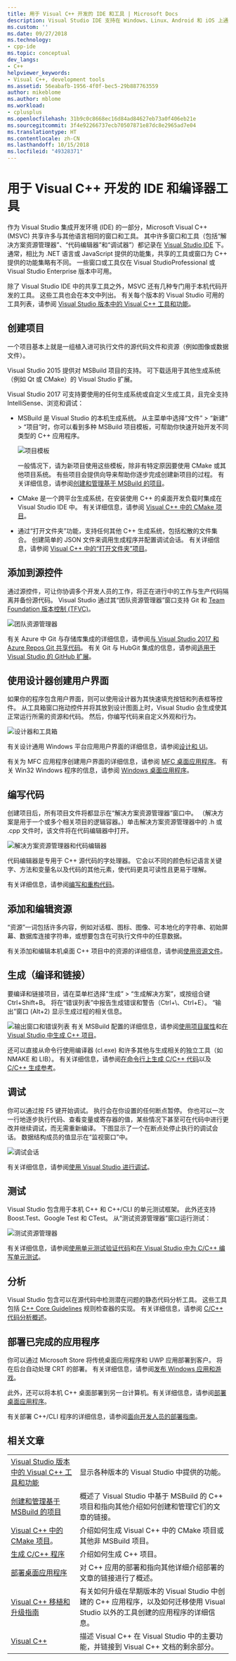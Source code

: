 ```yaml
---
title: 用于 Visual C++ 开发的 IDE 和工具 | Microsoft Docs
description: Visual Studio IDE 支持在 Windows、Linux、Android 和 iOS 上通过代码编辑器、调试程序、测试框架、静态诊断分析器以及其他编程工具进行 C++ 开发。
ms.custom: ''
ms.date: 09/27/2018
ms.technology:
- cpp-ide
ms.topic: conceptual
dev_langs:
- C++
helpviewer_keywords:
- Visual C++, development tools
ms.assetid: 56eabafb-1956-4f0f-bec5-29b887763559
author: mikeblome
ms.author: mblome
ms.workload:
- cplusplus
ms.openlocfilehash: 31b9c0c8668ec16d84ad84627eb73a0f406eb21e
ms.sourcegitcommit: 3f4e92266737ecb70507871e87dc8e2965ad7e04
ms.translationtype: HT
ms.contentlocale: zh-CN
ms.lasthandoff: 10/15/2018
ms.locfileid: "49328371"
---
```

# <a name="ide-and-compiler-tools-for-visual-c-development"></a>用于 Visual C++ 开发的 IDE 和编译器工具

作为 Visual Studio 集成开发环境 (IDE) 的一部分，Microsoft Visual C++ (MSVC) 共享许多与其他语言相同的窗口和工具。 其中许多窗口和工具（包括“解决方案资源管理器”、“代码编辑器”和“调试器”）都记录在 [Visual Studio IDE](/visualstudio/ide/visual-studio-ide) 下。 通常，相比为 .NET 语言或 JavaScript 提供的功能集，共享的工具或窗口为 C++ 提供的功能集略有不同。 一些窗口或工具仅在 Visual StudioProfessional 或 Visual Studio Enterprise 版本中可用。

除了 Visual Studio IDE 中的共享工具之外，MSVC 还有几种专门用于本机代码开发的工具。 这些工具也会在本文中列出。 有关每个版本的 Visual Studio 可用的工具列表，请参阅 [Visual Studio 版本中的 Visual C++ 工具和功能](visual-cpp-tools-and-features-in-visual-studio-editions.md)。

## <a name="create-projects"></a>创建项目

一个项目基本上就是一组植入进可执行文件的源代码文件和资源（例如图像或数据文件）。 

Visual Studio 2015 提供对 MSBuild 项目的支持。 可下载适用于其他生成系统（例如 Qt 或 CMake）的 Visual Studio 扩展。

Visual Studio 2017 可支持要使用的任何生成系统或自定义生成工具，且完全支持 IntelliSense、浏览和调试：

- MSBuild 是 Visual Studio 的本机生成系统。 从主菜单中选择“文件” > “新建” > “项目”时，你可以看到多种 MSBuild 项目模板，可帮助你快速开始开发不同类型的 C++ 应用程序。

   ![项目模板](media/vs2017-new-project.png "Visual Studio 2017 新建项目对话框")

   一般情况下，请为新项目使用这些模板，除非有特定原因要使用 CMake 或其他项目系统。 有些项目会提供向导来帮助你逐步完成创建新项目的过程。 有关详细信息，请参阅[创建和管理基于 MSBuild 的项目](creating-and-managing-visual-cpp-projects.md)。

- CMake 是一个跨平台生成系统，在安装使用 C++ 的桌面开发负载时集成在 Visual Studio IDE 中。 有关详细信息，请参阅 [Visual C++ 中的 CMake 项目](cmake-tools-for-visual-cpp.md)。
- 通过“打开文件夹”功能，支持任何其他 C++ 生成系统，包括松散的文件集合。 创建简单的 JSON 文件来调用生成程序并配置调试会话。 有关详细信息，请参阅 [Visual C++ 中的“打开文件夹”项目](non-msbuild-projects.md)。

## <a name="add-to-source-control"></a>添加到源控件

通过源控件，可让你协调多个开发人员的工作，将正在进行中的工作与生产代码隔离并备份源代码。 Visual Studio 通过其“团队资源管理器”窗口支持 Git 和 [Team Foundation 版本控制 \(TFVC\)](/azure/devops/repos/tfvc/)。

![团队资源管理器](media/vs2017-team-explorer.png "Visual Studio 2017 团队资源管理器")

有关 Azure 中 Git 与存储库集成的详细信息，请参阅[与 Visual Studio 2017 和 Azure Repos Git 共享代码](/azure/devops/repos/git/share-your-code-in-git-vs-2017)。 有关 Git 与 HubGit 集成的信息，请参阅[适用于 Visual Studio 的 GitHub 扩展](https://visualstudio.github.com/)。

## <a name="create-user-interfaces-with-designers"></a>使用设计器创建用户界面

如果你的程序包含用户界面，则可以使用设计器为其快速填充按钮和列表框等控件。 从工具箱窗口拖动控件并将其放到设计图面上时，Visual Studio 会生成使其正常运行所需的资源和代码。 然后，你编写代码来自定义外观和行为。

![设计器和工具箱](media/vs2017-toolbox-designer.png "Visual Studio 2017 工具箱和设计器")

有关设计通用 Windows 平台应用用户界面的详细信息，请参阅[设计和 UI](https://developer.microsoft.com/windows/design)。

有关为 MFC 应用程序创建用户界面的详细信息，请参阅 [MFC 桌面应用程序](../mfc/mfc-desktop-applications.md)。 有关 Win32 Windows 程序的信息，请参阅 [Windows 桌面应用程序](../windows/windows-desktop-applications-cpp.md)。

## <a name="write-code"></a>编写代码

创建项目后，所有项目文件将都显示在“解决方案资源管理器”窗口中。 （解决方案是用于一个或多个相关项目的逻辑容器。）单击解决方案资源管理器中的 .h 或 .cpp 文件时，该文件将在代码编辑器中打开。 

![解决方案资源管理器和代码编辑器](media/vs2017-solution-explorer-code-editor.png "Visual Studio 2017 解决方案资源管理器和代码编辑器")

代码编辑器是专用于 C++ 源代码的字处理器。 它会以不同的颜色标记语言关键字、方法和变量名以及代码的其他元素，使代码更具可读性且更易于理解。

有关详细信息，请参阅[编写和重构代码](writing-and-refactoring-code-cpp.md)。

## <a name="add-and-edit-resources"></a>添加和编辑资源

“资源”一词包括许多内容，例如对话框、图标、图像、可本地化的字符串、初始屏幕、数据库连接字符串，或想要包含在可执行文件中的任意数据。

有关添加和编辑本机桌面 C++ 项目中的资源的详细信息，请参阅[使用资源文件](../windows/working-with-resource-files.md)。

## <a name="build-compile-and-link"></a>生成（编译和链接）

要编译和链接项目，请在菜单栏选择“生成” > “生成解决方案”，或按组合键 Ctrl+Shift+B。 将在“错误列表”中报告生成错误和警告（Ctrl+\\、Ctrl+E）。 “输出”窗口 (Alt+2) 显示生成过程的相关信息。

![输出窗口和错误列表](media/vs2017-output-error-list.png "Visual Studio 2017 输出窗口和错误列表") 有关 MSBuild 配置的详细信息，请参阅[使用项目属性](working-with-project-properties.md)和[在 Visual Studio 中生成 C++ 项目](building-cpp-projects-in-visual-studio.md)。

还可以直接从命令行使用编译器 (cl.exe) 和许多其他与生成相关的独立工具（如 NMAKE 和 LIB）。 有关详细信息，请参阅[在命令行上生成 C/C++ 代码](../build/building-on-the-command-line.md)以及 [C/C++ 生成参考](../build/reference/c-cpp-building-reference.md)。

## <a name="debug"></a>调试

你可以通过按 F5 键开始调试。 执行会在你设置的任何断点暂停。 你也可以一次一行地逐步执行代码、查看变量或寄存器的值，某些情况下甚至可在代码中进行更改并继续调试，而无需重新编译。 下图显示了一个在断点处停止执行的调试会话。 数据结构成员的值显示在“监视窗口”中。

![调试会话](media/vs2017-debug-watch.png "Visual Studio 2017 调试会话")

有关详细信息，请参阅[使用 Visual Studio 进行调试](/visualstudio/debugger/debugging-in-visual-studio)。

## <a name="test"></a>测试

Visual Studio 包含用于本机 C++ 和 C++/CLI 的单元测试框架。 此外还支持 Boost.Test、Google Test 和 CTest。 从“测试资源管理器”窗口运行测试：

![测试资源管理器](media/cpp-test-explorer-passed.png "Visual Studio 2017 测试资源管理器")

有关详细信息，请参阅[使用单元测试验证代码](/visualstudio/test/unit-test-your-code)和[在 Visual Studio 中为 C/C++ 编写单元测试](/visualstudio/test/writing-unit-tests-for-c-cpp)。

## <a name="analyze"></a>分析

Visual Studio 包含可以在源代码中检测潜在问题的静态代码分析工具。 这些工具包括 [C++ Core Guidelines](https://github.com/isocpp/CppCoreGuidelines/blob/master/CppCoreGuidelines.md) 规则检查器的实现。 有关详细信息，请参阅 [C/C++ 代码分析概述](/visualstudio/code-quality/code-analysis-for-c-cpp-overview)。

## <a name="deploy-completed-applications"></a>部署已完成的应用程序

你可以通过 Microsoft Store 将传统桌面应用程序和 UWP 应用部署到客户。 将在后台自动处理 CRT 的部署。 有关详细信息，请参阅[发布 Windows 应用和游戏](/windows/uwp/publish/)。

此外，还可以将本机 C++ 桌面部署到另一台计算机。有关详细信息，请参阅[部署桌面应用程序](deploying-native-desktop-applications-visual-cpp.md)。

有关部署 C++/CLI 程序的详细信息，请参阅[面向开发人员的部署指南](/dotnet/framework/deployment/deployment-guide-for-developers)。

## <a name="related-articles"></a>相关文章

|||
|-|-|
|[Visual Studio 版本中的 Visual C++ 工具和功能](visual-cpp-tools-and-features-in-visual-studio-editions.md)|显示各种版本的 Visual Studio 中提供的功能。|
|[创建和管理基于 MSBuild 的项目](creating-and-managing-visual-cpp-projects.md)|概述了 Visual Studio 中基于 MSBuild 的 C++ 项目和指向其他介绍如何创建和管理它们的文章的链接。|
|[Visual C++ 中的 CMake 项目](cmake-tools-for-visual-cpp.md)。|介绍如何生成 Visual C++ 中的 CMake 项目或其他非 MSBuild 项目。|
|[生成 C/C++ 程序](../build/building-c-cpp-programs.md)|介绍如何生成 C++ 项目。|
|[部署桌面应用程序](deploying-native-desktop-applications-visual-cpp.md)|对 C++ 应用的部署和指向其他详细介绍部署的文章的链接进行了概述。|
|[Visual C++ 移植和升级指南](../porting/visual-cpp-porting-and-upgrading-guide.md)|有关如何升级在早期版本的 Visual Studio 中创建的 C++ 应用程序，以及如何迁移使用 Visual Studio 以外的工具创建的应用程序的详细信息。|
|[Visual C++](../visual-cpp-in-visual-studio.md)|描述 Visual C++ 在 Visual Studio 中的主要功能，并链接到 Visual C++ 文档的剩余部分。|
